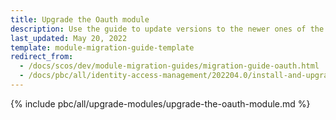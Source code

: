 ```yaml
---
title: Upgrade the Oauth module
description: Use the guide to update versions to the newer ones of the Oauth module.
last_updated: May 20, 2022
template: module-migration-guide-template
redirect_from:
  - /docs/scos/dev/module-migration-guides/migration-guide-oauth.html
  - /docs/pbc/all/identity-access-management/202204.0/install-and-upgrade/upgrade-the-oauth-module.html
---
```


{% include pbc/all/upgrade-modules/upgrade-the-oauth-module.md %} <!-- To edit, see /_includes/pbc/all/upgrade-modules/upgrade-the-oauth-module.md -->
